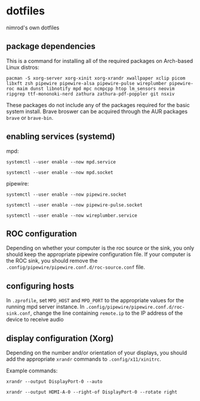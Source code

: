 # dotfiles
nimrod's own dotfiles

## package dependencies
This is a command for installing all of the required packages on Arch-based Linux distros:

`pacman -S xorg-server xorg-xinit xorg-xrandr xwallpaper xclip picom libxft zsh pipewire pipewire-alsa pipewire-pulse wireplumber pipewire-roc maim dunst libnotify mpd mpc ncmpcpp htop lm_sensors neovim ripgrep ttf-mononoki-nerd zathura zathura-pdf-poppler git nsxiv`

These packages do not include any of the packages required for the basic system install.
Brave broswer can be acquired through the AUR packages `brave` or `brave-bin`.

## enabling services (systemd)
mpd:

`systemctl --user enable --now mpd.service`

`systemctl --user enable --now mpd.socket`

pipewire:

`systemctl --user enable --now pipewire.socket`

`systemctl --user enable --now pipewire-pulse.socket`

`systemctl --user enable --now wireplumber.service`

## ROC configuration
Depending on whether your computer is the roc source or the sink, you only should
keep the appropriate pipewire configuration file. If your computer is the ROC sink, you should remove the `.config/pipewire/pipewire.conf.d/roc-source.conf` file.

## configuring hosts
In `.zprofile`, set `MPD_HOST` and `MPD_PORT` to the appropriate values for the running mpd server instance.
In `.config/pipewire/pipewire.conf.d/roc-sink.conf`, change the line containing `remote.ip` to the IP address of
the device to receive audio

## display configuration (Xorg)
Depending on the number and/or orientation of your displays, you should add the appropriate `xrandr` commands to `.config/x11/xinitrc`.

Example commands:

`xrandr --output DisplayPort-0 --auto`

`xrandr --output HDMI-A-0 --right-of DisplayPort-0 --rotate right`
